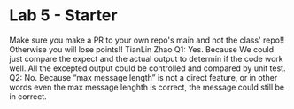 # Lab 5 - Starter
Make sure you make a PR to your own repo's main and not the class' repo!! Otherwise you will lose points!!
TianLin Zhao
Q1: Yes. Because We could just compare the expect and the actual output to determin if the code work well. All the excepted output could be controlled and compared by unit test.
Q2: No. Because “max message length” is not a direct feature, or in other words even the max message lenghth is correct, the message could still be in correct.